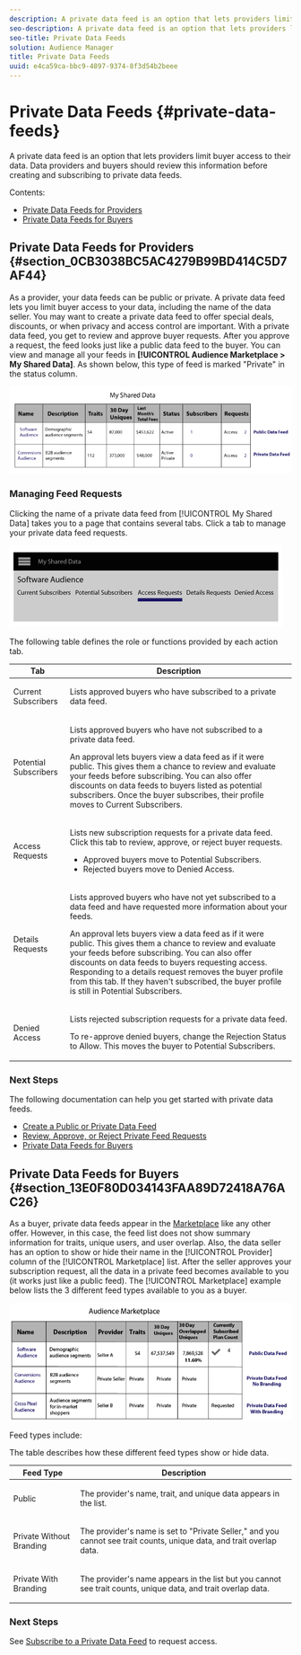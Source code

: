 ```yaml
---
description: A private data feed is an option that lets providers limit buyer access to their data. Data providers and buyers should review this information before creating and subscribing to private data feeds.
seo-description: A private data feed is an option that lets providers limit buyer access to their data. Data providers and buyers should review this information before creating and subscribing to private data feeds.
seo-title: Private Data Feeds
solution: Audience Manager
title: Private Data Feeds
uuid: e4ca59ca-bbc9-4897-9374-8f3d54b2beee
---
```


# Private Data Feeds {#private-data-feeds}

A private data feed is an option that lets providers limit buyer access to their data. Data providers and buyers should review this information before creating and subscribing to private data feeds.

<!-- c_marketplace_privatefeed.xml -->

Contents:

<ul class="simplelist"> 
 <li> <a href="../../features/audience-marketplace/marketplace-private-feeds.md#section_0CB3038BC5AC4279B99BD414C5D7AF44"> Private Data Feeds for Providers </a> </li> 
 <li> <a href="../../features/audience-marketplace/marketplace-private-feeds.md#section_13E0F80D034143FAA89D72418A76AC26"> Private Data Feeds for Buyers </a> </li> 
</ul>

## Private Data Feeds for Providers {#section_0CB3038BC5AC4279B99BD414C5D7AF44}

As a provider, your data feeds can be public or private. A private data feed lets you limit buyer access to your data, including the name of the data seller. You may want to create a private data feed to offer special deals, discounts, or when privacy and access control are important. With a private data feed, you get to review and approve buyer requests. After you approve a request, the feed looks just like a public data feed to the buyer. You can view and manage all your feeds in **[!UICONTROL Audience Marketplace > My Shared Data]**. As shown below, this type of feed is marked "Private" in the status column.

![](assets/my_shared_data.png)

### Managing Feed Requests

Clicking the name of a private data feed from [!UICONTROL My Shared Data] takes you to a page that contains several tabs. Click a tab to manage your private data feed requests.

![](assets/shared_data_tabs.png)

The following table defines the role or functions provided by each action tab.

<table id="table_AFB429CA52A34658859448D9A5215F9F"> 
 <thead> 
  <tr> 
   <th colname="col1" class="entry"> Tab </th> 
   <th colname="col2" class="entry"> Description </th> 
  </tr> 
 </thead>
 <tbody> 
  <tr> 
   <td colname="col1"> <p> <span class="uicontrol"> Current Subscribers</span> </p> </td> 
   <td colname="col2"> <p>Lists approved buyers who have subscribed to a private data feed. </p> </td> 
  </tr> 
  <tr> 
   <td colname="col1"> <p> <span class="uicontrol"> Potential Subscribers</span> </p> </td> 
   <td colname="col2"> <p>Lists approved buyers who have not subscribed to a private data feed. </p> <p>An approval lets buyers view a data feed as if it were public. This gives them a chance to review and evaluate your feeds before subscribing. You can also offer discounts on data feeds to buyers listed as potential subscribers. Once the buyer subscribes, their profile moves to <span class="uicontrol"> Current Subscribers</span>. </p> </td>
  </tr> 
  <tr> 
   <td colname="col1"> <p> <span class="uicontrol"> Access Requests</span> </p> </td>
   <td colname="col2"> <p>Lists new subscription requests for a private data feed. Click this tab to review, approve, or reject buyer requests. </p>
    <ul id="ul_BE0A835A90B14C05B3F63226B79D052D"> 
     <li id="li_2C5686CEB6F4430BA18AED5AD75C330A">Approved buyers move to <span class="uicontrol"> Potential Subscribers</span>. </li>
     <li id="li_929591FCF81E43A3881813BDBD3AC278">Rejected buyers move to <span class="uicontrol"> Denied Access</span>. </li>
    </ul> </td>
  </tr>
  <tr> 
   <td colname="col1"> <p> <span class="uicontrol"> Details Requests</span> </p> </td>
   <td colname="col2"> <p>Lists approved buyers who have not yet subscribed to a data feed and have requested more information about your feeds. </p> <p>An approval lets buyers view a data feed as if it were public. This gives them a chance to review and evaluate your feeds before subscribing. You can also offer discounts on data feeds to buyers requesting access. Responding to a details request removes the buyer profile from this tab. If they haven't subscribed, the buyer profile is still in <span class="uicontrol"> Potential Subscribers</span>. </p> </td>
  </tr>
  <tr> 
   <td colname="col1"> <p> <span class="uicontrol"> Denied Access</span> </p> </td> 
   <td colname="col2"> <p>Lists rejected subscription requests for a private data feed. </p> <p>To re-approve denied buyers, change the <span class="wintitle"> Rejection Status</span> to <span class="uicontrol"> Allow</span>. This moves the buyer to <span class="uicontrol"> Potential Subscribers</span>. </p> </td> 
  </tr> 
 </tbody> 
</table>

### Next Steps

The following documentation can help you get started with private data feeds.

* [Create a Public or Private Data Feed](../../features/audience-marketplace/marketplace-data-providers/marketplace-create-manage-feeds.md#task_31BA4FB8FCD940588E6DCE2E7503DF4D) 
* [Review, Approve, or Reject Private Feed Requests](../../features/audience-marketplace/marketplace-data-providers/marketplace-create-manage-feeds.md#concept_4932D95774CF49FA92DE1E1BCDC0FDDA) 
* [Private Data Feeds for Buyers](../../features/audience-marketplace/marketplace-private-feeds.md#section_13E0F80D034143FAA89D72418A76AC26)

## Private Data Feeds for Buyers {#section_13E0F80D034143FAA89D72418A76AC26}

As a buyer, private data feeds appear in the [Marketplace](../../features/audience-marketplace/marketplace-data-buyers/marketplace-data-buyers.md#concept_47C5946409634F8F8DF885977A705B8C) like any other offer. However, in this case, the feed list does not show summary information for traits, unique users, and user overlap. Also, the data seller has an option to show or hide their name in the [!UICONTROL Provider] column of the [!UICONTROL Marketplace] list. After the seller approves your subscription request, all the data in a private feed becomes available to you (it works just like a public feed). The [!UICONTROL Marketplace] example below lists the 3 different feed types available to you as a buyer.

![](assets/buyer_marketplace.png)

Feed types include:

The table describes how these different feed types show or hide data.

<table id="table_41D4A798ACF548A3A03ACB427CA4652D"> 
 <thead> 
  <tr> 
   <th colname="col1" class="entry"> Feed Type </th> 
   <th colname="col2" class="entry"> Description </th> 
  </tr> 
 </thead>
 <tbody> 
  <tr> 
   <td colname="col1"> <p><span class="uicontrol"> Public</span> </p> </td> 
   <td colname="col2"> <p>The provider's name, trait, and unique data appears in the list. </p> </td> 
  </tr> 
  <tr> 
   <td colname="col1"> <p><span class="uicontrol"> Private Without Branding</span> </p> </td> 
   <td colname="col2"> <p>The provider's name is set to "Private Seller," and you cannot see trait counts, unique data, and trait overlap data. </p> </td> 
  </tr> 
  <tr> 
   <td colname="col1"> <p><span class="uicontrol"> Private With Branding</span> </p> </td> 
   <td colname="col2"> <p>The provider's name appears in the list but you cannot see trait counts, unique data, and trait overlap data. </p> </td> 
  </tr> 
 </tbody> 
</table>

### Next Steps

See [Subscribe to a Private Data Feed](../../features/audience-marketplace/marketplace-data-buyers/marketplace-manage-subscriptions.md#task_201526273485445EB6DB0FAD196259C5) to request access.
